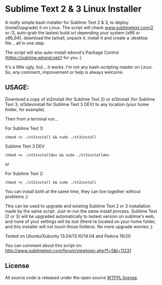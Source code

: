 Sublime Text 2 & 3 Linux Installer
=============================

A *really* simple bash installer for Sublime Text 2 & 3, to deploy (install/upgrade) it on Linux.
The script will check www.sublimetext.com/2 or /3, auto-grab the lastest build url depending your system (x86 or x86_64), download the tarball, unpack it, install it and create a .desktop file... all in one step.

The script will also auto-install wbond's Package Control (https://sublime.wbond.net/) for you :)

It's a little ugly, but... it works. I'm not any bash-scripting master on Linux.
So, any comment, improvement or help is always welcome.

## USAGE:
Download a copy of st2install (for Sublime Text 2) or st3install (for Sublime Text 3; st3devinstall for Sublime Text 3 DEV) to any location (your home folder, for example).

Then from a terminal run...

For Sublime Text 3:
```
chmod +x ./st3install && sudo ./st3install
```

Sublime Text 3 DEV
```
chmod +x ./st3installdev && sudo ./st3installdev
```

or

For Sublime Text 2:
```
chmod +x ./st2install && sudo ./st2install
```


You can install both at the same time, they can live together without problems ;)

This can be used to upgrade and existing Sublime Text 2 or 3 installation made by the same script.
Just re-run the same install process. Sublime Text (2 or 3) will be upgraded automatically to lastest version on sublime's web, and none of your settings will be lost (there're located on your home folder, and this installer will not touch those folders).
No more upgrade worries ;)

Tested on Ubuntu/Xubuntu 13.04/13.10/14.04 and Fedora 19/20

You can comment about this script on: http://www.sublimetext.com/forum/viewtopic.php?f=5&t=11231

## License

All source code is released under the open source [WTFPL license](http://en.wikipedia.org/wiki/WTFPL).
